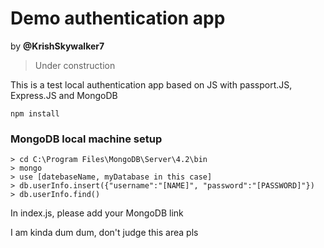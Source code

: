 # Demo authentication app
by **@KrishSkywalker7**
> Under construction

This is a test local authentication app based on JS with passport.JS, Express.JS and MongoDB

```
npm install
```

### MongoDB local machine setup
```
> cd C:\Program Files\MongoDB\Server\4.2\bin
> mongo
> use [datebaseName, myDatabase in this case]
> db.userInfo.insert({"username":"[NAME]", "password":"[PASSWORD]"})
> db.userInfo.find()
```
In index.js, please add your MongoDB link

I am kinda dum dum, don't judge this area pls
